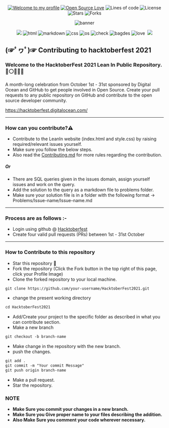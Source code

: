 <div align="center">
  
[![Welcome to my profile](https://img.shields.io/badge/Hello,Programmer!-Welcome-blue.svg?style=flat&logo=github)](https://github.com/LeanIn-BV)
[![Open Source Love](https://badges.frapsoft.com/os/v2/open-source.svg?v=103)](https://github.com/LeanIn-BV/HacktoberFest2021)
![Lines of code](https://img.shields.io/tokei/lines/github/LeanIn-BV/HacktoberFest2021?color=red&label=Lines%20of%20Code)
![License](https://img.shields.io/badge/License-Apache-red.svg)
![Stars](https://img.shields.io/github/stars/LeanIn-BV/HacktoberFest2021?style=flat&logo=github)
![Forks](https://img.shields.io/github/forks/LeanIn-BV/HacktoberFest2021?style=flat&logo=github)

  ![banner](https://hacktoberfest.digitalocean.com/_nuxt/img/logo-hacktoberfest-full.f42e3b1.svg)
 </div>
 
 <div align="center">
  <img src="https://forthebadge.com/images/badges/for-you.svg" />
  <img src="https://forthebadge.com/images/badges/uses-html.svg" alt="html">
  <img src="https://forthebadge.com/images/badges/made-with-markdown.svg" alt="markdown">
  <img src="https://forthebadge.com/images/badges/uses-css.svg" alt="css">
  <img src="https://forthebadge.com/images/badges/open-source.svg" alt="os">
  <img src="https://forthebadge.com/images/badges/check-it-out.svg" alt="check">
  <img src="https://forthebadge.com/images/badges/uses-badges.svg" alt="bagdes">
  <img src="https://forthebadge.com/images/badges/built-with-love.svg" alt="love">
  <img src="" alt="">
  <img src="https://forthebadge.com/images/badges/built-by-developers.svg" />
</div>

## (☞ﾟヮﾟ)☞ Contributing to hacktoberfest 2021

### Welcome to the HacktoberFest 2021 Lean In Public Repository. 🔴⚪👩🏻‍💼
<p>A month-long celebration from October 1st - 31st sponsored by Digital Ocean and GitHub to get people involved in Open Source. Create your pull requests to any public repository on GitHub and contribute to the open source developer community.

https://hacktoberfest.digitalocean.com/</p>

-----

### How can you contribute?⚠️
* Contribute to the LeanIn website (index.html and style.css) by raising required/relevant issues yourself.
* Make sure you follow the below steps.
* Also read the [Contributing.md](https://github.com/LeanIn-BV/HacktoberFest2021/blob/main/Contributing.md) for more rules regarding the contribution.
##### Or
* There are SQL queries given in the issues domain, assign yourself issues and work on the query.
* Add the solution to the query as a markdown file to problems folder.
* Make sure your solution file is in a folder with the following format -> Problems/Issue-name/Issue-name.md

-----

### Process are as follows :- 
* Login using github @ [Hacktoberfest](https://hacktoberfest.digitalocean.com/)
* Create four valid pull requests (PRs) between 1st - 31st October

------
### How to Contribute to this repository

* Star this repository 🌟
* Fork the repository (Click the Fork button in the top right of this page, click your Profile Image)
* Clone the forked repository to your local machine.
```markdown
git clone https://github.com/your-username/HacktoberFest2021.git
```
* change the present working directory
```markdown
cd HacktoberFest2021
```
* Add/Create your project to the specific folder as described in what you can contribute section.
* Make a new branch
```markdown
git checkout -b branch-name
```
* Make change in the repository with the new branch.
* push the changes.
```markdown
git add .
git commit -m "Your commit Message"
git push origin branch-name
```
* Make a pull request.
* Star the repository.

### NOTE

* **Make Sure you commit your changes in a new branch.**
* **Make Sure you Give proper name to your files describing the addition.**
* **Also Make Sure you comment your code wherever necessary.**
